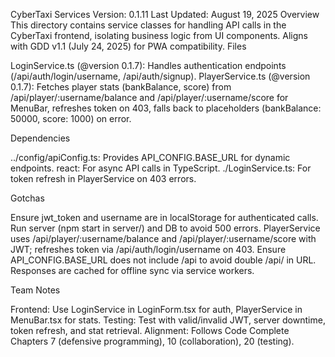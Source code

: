 CyberTaxi Services
Version: 0.1.11 Last Updated: August 19, 2025
Overview
This directory contains service classes for handling API calls in the CyberTaxi frontend, isolating business logic from UI components. Aligns with GDD v1.1 (July 24, 2025) for PWA compatibility.
Files

LoginService.ts (@version 0.1.7): Handles authentication endpoints (/api/auth/login/username, /api/auth/signup).
PlayerService.ts (@version 0.1.7): Fetches player stats (bankBalance, score) from /api/player/:username/balance and /api/player/:username/score for MenuBar, refreshes token on 403, falls back to placeholders (bankBalance: 50000, score: 1000) on error.

Dependencies

../config/apiConfig.ts: Provides API_CONFIG.BASE_URL for dynamic endpoints.
react: For async API calls in TypeScript.
./LoginService.ts: For token refresh in PlayerService on 403 errors.

Gotchas

Ensure jwt_token and username are in localStorage for authenticated calls.
Run server (npm start in server/) and DB to avoid 500 errors.
PlayerService uses /api/player/:username/balance and /api/player/:username/score with JWT; refreshes token via /api/auth/login/username on 403.
Ensure API_CONFIG.BASE_URL does not include /api to avoid double /api/ in URL.
Responses are cached for offline sync via service workers.

Team Notes

Frontend: Use LoginService in LoginForm.tsx for auth, PlayerService in MenuBar.tsx for stats.
Testing: Test with valid/invalid JWT, server downtime, token refresh, and stat retrieval.
Alignment: Follows Code Complete Chapters 7 (defensive programming), 10 (collaboration), 20 (testing).
